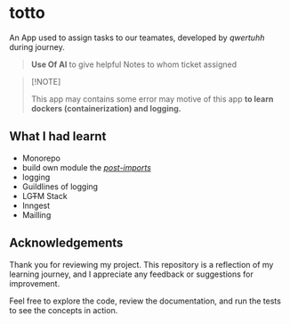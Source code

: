 # totto

An App used to assign tasks to our teamates, developed by *qwertuhh* during journey.

> **Use Of AI** to give helpful Notes to whom ticket assigned

>  [!NOTE]
>
> This app may contains some error may motive of this app **to learn dockers (containerization) and logging.**

## What I had learnt

- Monorepo
- build own module the *[post-imports](https://github.com/Qwertuhh/post-imports)*
- logging
- Guildlines of logging
- LG~~T~~M Stack
- Inngest
- Mailling

## Acknowledgements

Thank you for reviewing my project. This repository is a reflection of my learning journey, and I appreciate any feedback or suggestions for improvement.

Feel free to explore the code, review the documentation, and run the tests to see the concepts in action.
